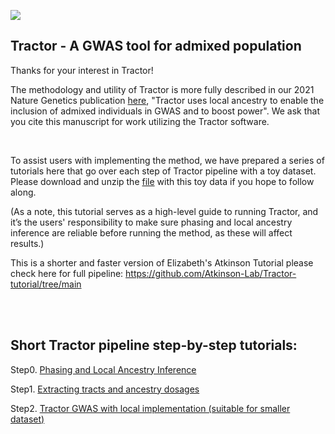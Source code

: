 ![](images/TractorIcon.png)

## Tractor - A GWAS tool for admixed population 

Thanks for your interest in Tractor!

The methodology and utility of Tractor is more fully described in our 2021 Nature Genetics publication [here](https://www.nature.com/articles/s41588-020-00766-y), "Tractor uses local ancestry to enable the inclusion of admixed individuals in GWAS and to boost power". We ask that you cite this manuscript for work utilizing the Tractor software.

&nbsp;  


To assist users with implementing the method, we have prepared a series of tutorials here that go over each step of Tractor pipeline with a toy dataset. Please download and unzip the [file](https://github.com/Atkinson-Lab/Tractor-tutorial/blob/main/tutorial-data.zip) with this toy data if you hope to follow along. 

(As a note, this tutorial serves as a high-level guide to running Tractor, and it’s the users' responsibility to make sure phasing and local ancestry inference are reliable before running the method, as these will affect results.)


This is a shorter and faster version of Elizabeth's Atkinson Tutorial please check here for full pipeline: 
https://github.com/Atkinson-Lab/Tractor-tutorial/tree/main 

&nbsp;  
&nbsp;  

## Short Tractor pipeline step-by-step tutorials:


Step0. [Phasing and Local Ancestry Inference](Rfmix.md)

Step1. [Extracting tracts and ancestry dosages](Extract.md)

Step2. [Tractor GWAS with local implementation (suitable for smaller dataset)](Local.md)

